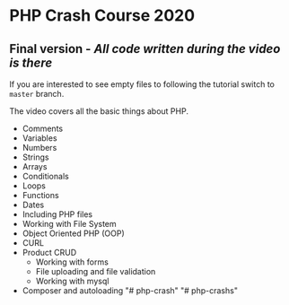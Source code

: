 # PHP Crash Course 2020

## Final version - *All code written during the video is there*

If you are interested to see empty files to following the tutorial switch to `master` branch. 

The video covers all the basic things about PHP. 

 - Comments
 - Variables
 - Numbers
 - Strings
 - Arrays
 - Conditionals
 - Loops
 - Functions
 - Dates
 - Including PHP files
 - Working with File System
 - Object Oriented PHP (OOP)
 - CURL
 - Product CRUD
    - Working with forms
    - File uploading and file validation
    - Working with mysql
 - Composer and autoloading
"# php-crash" 
"# php-crashs" 
